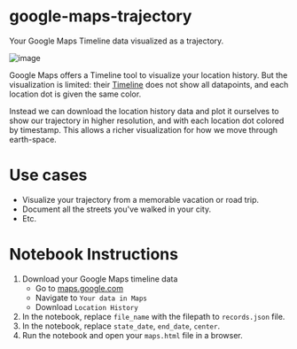 # google-maps-trajectory
Your Google Maps Timeline data visualized as a trajectory.

![image](https://github.com/jsseely/google-maps-trajectory/assets/7425776/17337c10-d5d9-41b6-8633-9db36fc2d048)

Google Maps offers a Timeline tool to visualize your location history. But the visualization is limited: their [Timeline](http://timeline.google.com/) does not show all datapoints, and each location dot is given the same color.

Instead we can download the location history data and plot it ourselves to show our trajectory in higher resolution, and with each location dot colored by timestamp. This allows a richer visualization for how we move through earth-space.

# Use cases
- Visualize your trajectory from a memorable vacation or road trip.
- Document all the streets you've walked in your city.
- Etc.

# Notebook Instructions
1. Download your Google Maps timeline data
    - Go to [maps.google.com](https://maps.google.com/)
    - Navigate to `Your data in Maps`
    - Download `Location History`
2. In the notebook, replace `file_name` with the filepath to `records.json` file.
3. In the notebook, replace `state_date`, `end_date`, `center`.
4. Run the notebook and open your `maps.html` file in a browser.
